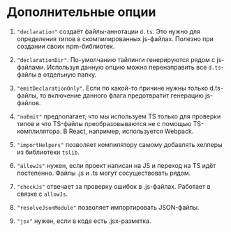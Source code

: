 # Дополнительные опции

1. `"declaration"` создаёт файлы-аннотации `d.ts`. Это нужно для определения типов в скомпилированных js-файлах. Полезно при создании своих npm-библиотек.

2. `"declarationDir"`. По-умолчанию тайпинги генерируются рядом с js-файлами. Используя данную опцию можно перенаправить все `d.ts`-файлы в отдельную папку. 

3. `"emitDeclarationOnly"`. Если по какой-то причине нужны только d.ts-файлы, то включение данного флага предотвратит генерацию js-файлов.

4. `"noEmit"` предполагает, что мы используем TS только для проверки типов и что TS-файлы преобразовываются не с помощью TS-комплилятора. В React, например, используется Webpack.

5. `"importHelpers"` позволяет компилятору самому добавлять хелперы из библиотеки `tslib`.

6. `"allowJs"` нужен, если проект написан на JS и переход на TS идёт постепенно. Файлы .js и .ts могут сосуществовать рядом.

7. `"checkJs"` отвечает за проверку ошибок в .js-файлах. Работает в связке с `allowJs`.

8. `"resolveJsonModule"` позволяет импортировать JSON-файлы.

9. `"jsx"` нужен, если в коде есть .jsx-разметка.